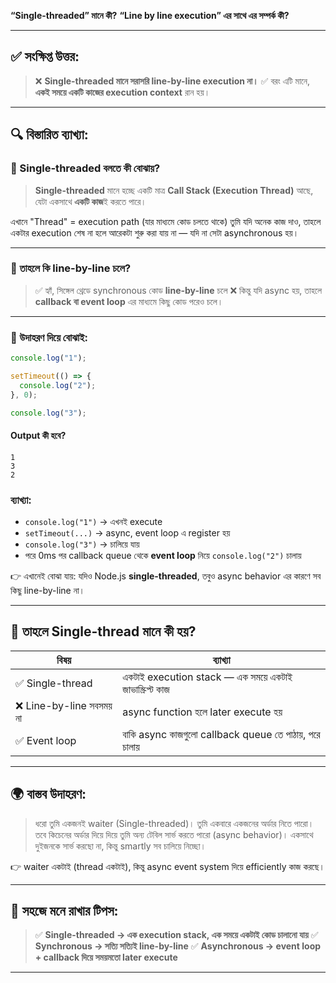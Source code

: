 **“Single-threaded” মানে কী?**
**“Line by line execution” এর সাথে এর সম্পর্ক কী?**

---

## ✅ সংক্ষিপ্ত উত্তর:

> ❌ **Single-threaded মানে সরাসরি line-by-line execution না।**
> ✅ বরং এটি মানে, **একই সময়ে একটি কাজের execution context** রান হয়।

---

## 🔍 বিস্তারিত ব্যাখ্যা:

### 🔷 Single-threaded বলতে কী বোঝায়?

> **Single-threaded** মানে হচ্ছে একটি মাত্র **Call Stack (Execution Thread)** আছে, যেটা একসাথে **একটি কাজ**ই করতে পারে।

এখানে "Thread" = execution path (যার মাধ্যমে কোড চলতে থাকে)
তুমি যদি অনেক কাজ দাও, তাহলে একটার execution শেষ না হলে আরেকটা শুরু করা যায় না — যদি না সেটা asynchronous হয়।

---

### 🔶 তাহলে কি line-by-line চলে?

> ✅ হ্যাঁ, সিঙ্গেল থ্রেডে synchronous কোড **line-by-line** চলে
> ❌ কিন্তু যদি async হয়, তাহলে **callback বা event loop** এর মাধ্যমে কিছু কোড পরেও চলে।

---

### 🔁 উদাহরণ দিয়ে বোঝাই:

```js
console.log("1");

setTimeout(() => {
  console.log("2");
}, 0);

console.log("3");
```

#### Output কী হবে?

```
1
3
2
```

### ব্যাখ্যা:

- `console.log("1")` → এখনই execute
- `setTimeout(...)` → async, event loop এ register হয়
- `console.log("3")` → চালিয়ে যায়
- পরে 0ms পর callback queue থেকে **event loop** নিয়ে `console.log("2")` চালায়

👉 এখানেই বোঝা যায়: যদিও Node.js **single-threaded**, তবুও async behavior এর কারণে সব কিছু line-by-line না।

---

## 🔧 তাহলে Single-thread মানে কী হয়?

| বিষয়                     | ব্যাখ্যা                                                |
| ------------------------ | ------------------------------------------------------- |
| ✅ Single-thread         | একটাই execution stack — এক সময়ে একটাই জাভাস্ক্রিপ্ট কাজ |
| ❌ Line-by-line সবসময় না | async function হলে later execute হয়                     |
| ✅ Event loop            | বাকি async কাজগুলো callback queue তে পাঠায়, পরে চালায়   |

---

## 🌍 বাস্তব উদাহরণ:

> ধরো তুমি একজনই waiter (Single-threaded)।
> তুমি একবারে একজনের অর্ডার নিতে পারো।
> তবে কিচেনের অর্ডার দিয়ে দিয়ে তুমি অন্য টেবিল সার্ভ করতে পারো (async behavior)।
> একসাথে দুইজনকে সার্ভ করছো না, কিন্তু smartly সব চালিয়ে নিচ্ছো।

👉 waiter একটাই (thread একটাই), কিন্তু async event system দিয়ে efficiently কাজ করছে।

---

## 📌 সহজে মনে রাখার টিপস:

> ✅ **Single-threaded → এক execution stack, এক সময়ে একটাই কোড চালানো যায়**
> ✅ **Synchronous → সত্যি সত্যিই line-by-line**
> ✅ **Asynchronous → event loop + callback দিয়ে সময়মতো later execute**

---
